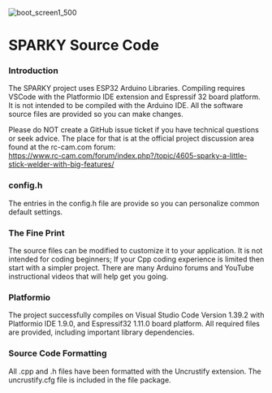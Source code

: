 ![boot_screen1_500](https://user-images.githubusercontent.com/10354989/67133271-e46eeb00-f1c0-11e9-92cb-bf2c53ea3150.jpg)
# SPARKY Source Code

### Introduction
The SPARKY project uses ESP32 Arduino Libraries. Compiling requires VSCode with the Platformio IDE extension and Espressif 32 board platform. It is not intended to 
be compiled with the Arduino IDE.
All the software source files are provided so you can make changes. 

Please do NOT create a GitHub issue ticket if you have technical questions or seek advice. The place for 
that is at the official project discussion area found at the rc-cam.com forum:   
https://www.rc-cam.com/forum/index.php?/topic/4605-sparky-a-little-stick-welder-with-big-features/

### config.h
The entries in the config.h file are provide so you can personalize common default settings.

### The Fine Print
The source files can be modified to customize it to your application. It is not intended for coding beginners; 
If your Cpp coding experience is limited then start with a simpler project. There are many Arduino forums and 
YouTube instructional videos that will help get you going.

### Platformio
The project successfully compiles on Visual Studio Code Version 1.39.2 with Platformio IDE 1.9.0, and Espressif32 1.11.0 board platform. All required files are provided, including important library dependencies.

### Source Code Formatting
All .cpp and .h files have been formatted with the Uncrustify extension. The uncrustify.cfg file is included in the file package.


